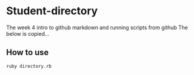 # Student-directory

The week 4 intro to github markdown and running scripts from github
The below is copied...

## How to use ##

```shell
ruby directory.rb
``` 
